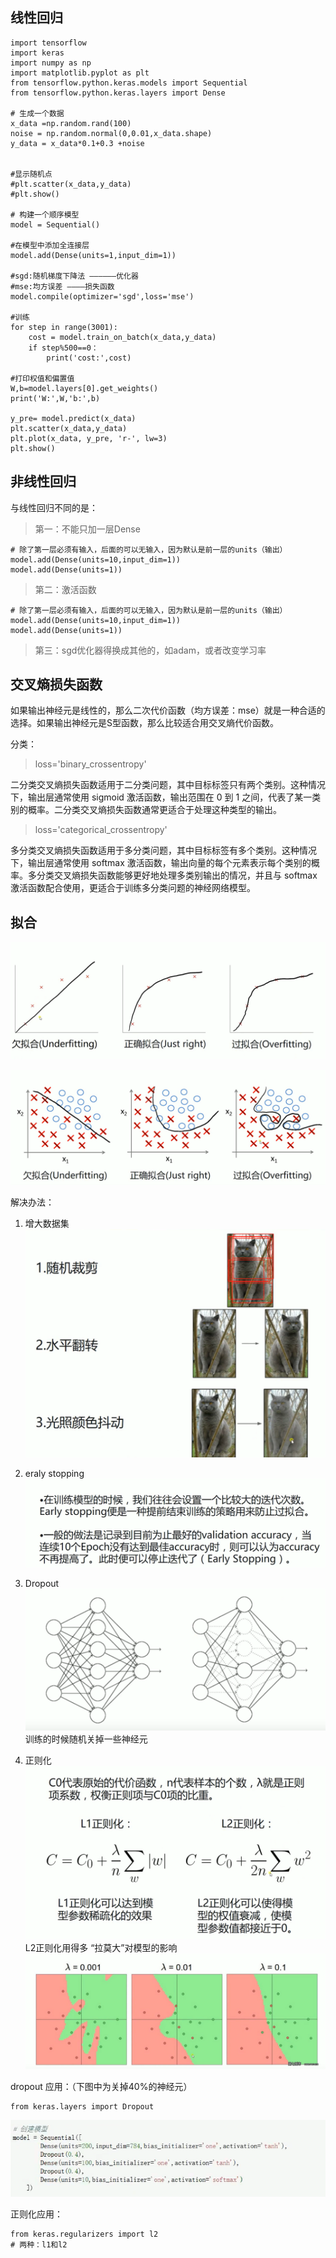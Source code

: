 ## 线性回归

```
import tensorflow
import keras
import numpy as np
import matplotlib.pyplot as plt
from tensorflow.python.keras.models import Sequential
from tensorflow.python.keras.layers import Dense

# 生成一个数据
x_data =np.random.rand(100)
noise = np.random.normal(0,0.01,x_data.shape)
y_data = x_data*0.1+0.3 +noise


#显示随机点
#plt.scatter(x_data,y_data)
#plt.show()

# 构建一个顺序模型
model = Sequential()

#在模型中添加全连接层
model.add(Dense(units=1,input_dim=1)) 

#sgd:随机梯度下降法 ——————优化器
#mse:均方误差 ————损失函数
model.compile(optimizer='sgd',loss='mse')

#训练
for step in range(3001):
	cost = model.train_on_batch(x_data,y_data)
	if step%500==0：
		print('cost:',cost)
		
#打印权值和偏置值
W,b=model.layers[0].get_weights()
print('W:',W,'b:',b)

y_pre= model.predict(x_data)  
plt.scatter(x_data,y_data)
plt.plot(x_data, y_pre, 'r-', lw=3)
plt.show()
```

## 非线性回归
与线性回归不同的是：
>第一：不能只加一层Dense
```
# 除了第一层必须有输入，后面的可以无输入，因为默认是前一层的units（输出）
model.add(Dense(units=10,input_dim=1)) 
model.add(Dense(units=1)) 
```
>第二：激活函数
```
# 除了第一层必须有输入，后面的可以无输入，因为默认是前一层的units（输出）
model.add(Dense(units=10,input_dim=1)) 
model.add(Dense(units=1)) 
```
>第三：sgd优化器得换成其他的，如adam，或者改变学习率

## 交叉熵损失函数
如果输出神经元是线性的，那么二次代价函数（均方误差：mse）就是一种合适的选择。如果输出神经元是S型函数，那么比较适合用交叉熵代价函数。

分类：

>loss='binary_crossentropy'

二分类交叉熵损失函数适用于二分类问题，其中目标标签只有两个类别。这种情况下，输出层通常使用 sigmoid 激活函数，输出范围在 0 到 1 之间，代表了某一类别的概率。二分类交叉熵损失函数通常更适合于处理这种类型的输出。

>loss='categorical_crossentropy'

多分类交叉熵损失函数适用于多分类问题，其中目标标签有多个类别。这种情况下，输出层通常使用 softmax 激活函数，输出向量的每个元素表示每个类别的概率。多分类交叉熵损失函数能够更好地处理多类别输出的情况，并且与 softmax 激活函数配合使用，更适合于训练多分类问题的神经网络模型。


## 拟合
![输入图片说明](/imgs/2024-05-10/ICDPbjCoAapCR0iQ.png)

![输入图片说明](/imgs/2024-05-10/U5qD7QP5MChnU6gt.png)

解决办法：
1. 增大数据集
![输入图片说明](/imgs/2024-05-10/BBnEzGwz6PsNZO65.png)

2. eraly stopping 
![输入图片说明](/imgs/2024-05-10/ernDhVAZMor8tDAv.png)
3. Dropout
![输入图片说明](/imgs/2024-05-10/FG91cqMcUWSqfI8C.png)
训练的时候随机关掉一些神经元


4. 正则化
![输入图片说明](/imgs/2024-05-10/XqXKL2LjfGXiJBdY.png)
L2正则化用得多
“拉莫大”对模型的影响
![输入图片说明](/imgs/2024-05-10/XR2gG6mc7zdar9iN.png)

dropout 应用：（下图中为关掉40%的神经元）
```
from keras.layers import Dropout
```
![输入图片说明](/imgs/2024-05-10/TDlgdARfxlF9Ba7m.png)

正则化应用：
```
from keras.regularizers import l2
# 两种：l1和l2
```



<!--stackedit_data:
eyJoaXN0b3J5IjpbNTAxOTE2NzA3LDQ2MTgwMjI5NCwxNzY2OD
ExMjQyLDE0MjQ1NTIzNjMsMTM5MzUzMTY3NCw1ODUyNjE2MDAs
LTI5ODY2NjQ4NV19
-->